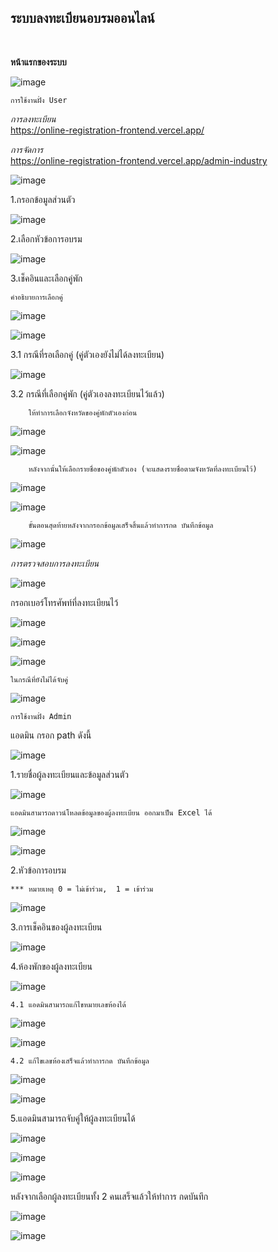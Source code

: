<h2>ระบบลงทะเบียนอบรมออนไลน์</h2> <br> 

<b>หน้าแรกของระบบ</b> <br>

![image](https://user-images.githubusercontent.com/31680381/93706963-59773d00-fb55-11ea-9b27-df491737275f.png)

    การใช้งานฝั่ง User
    
<i>การลงทะเบียน</i> <br>
https://online-registration-frontend.vercel.app/

<i>การจัดการ</i> <br>
https://online-registration-frontend.vercel.app/admin-industry 

![image](https://user-images.githubusercontent.com/31680381/93706985-6eec6700-fb55-11ea-8e97-d067daa0b7ff.png)
 
1.กรอกข้อมูลส่วนตัว <br>

![image](https://user-images.githubusercontent.com/31680381/93429111-d2269100-f8ea-11ea-8eb2-2e1c164d4754.png)

2.เลือกหัวข้อการอบรม <br>

![image](https://user-images.githubusercontent.com/31680381/93732732-cb569180-fbfc-11ea-93e2-866c79927db0.png)

3.เช็คอินและเลือกคู่พัก <br>

   	คำอธิบายการเลือกคู่
	
   ![image](https://user-images.githubusercontent.com/31680381/93430390-cdfb7300-f8ec-11ea-8a06-d7b9e13c94b5.png)
   
   ![image](https://user-images.githubusercontent.com/31680381/93430580-187cef80-f8ed-11ea-8aee-3678f24ab3ef.png)

   3.1 กรณีที่รอเลือกคู่ (คู่ตัวเองยังไม่ได้ลงทะเบียน) <br>
  
   ![image](https://user-images.githubusercontent.com/31680381/93429406-4e20d900-f8eb-11ea-8168-d74aa79c06a6.png)
 
   3.2 กรณีที่เลือกคู่พัก (คู่ตัวเองลงทะเบียนไว้แล้ว) <br>
  
        ให้ทำการเลือกจังหวัดของคู่พักตัวเองก่อน
      
   ![image](https://user-images.githubusercontent.com/31680381/93429646-aeb01600-f8eb-11ea-8e7e-e48d0acc4e4e.png)
      
   ![image](https://user-images.githubusercontent.com/31680381/93429797-e7e88600-f8eb-11ea-9a62-a10b64aae9b7.png)
      
        หลังจากนั้นให้เลือกรายชื่อของคู่พักตัวเอง (จะแสดงรายชื่อตามจังหวัดที่ลงทะเบียนไว้)
      
   ![image](https://user-images.githubusercontent.com/31680381/93429878-08184500-f8ec-11ea-8ba5-e9105e1886e7.png)
      
   ![image](https://user-images.githubusercontent.com/31680381/93429959-2120f600-f8ec-11ea-8012-2c5b1c183c34.png)
   
        ขั้นตอนสุดท้ายหลังจากกรอกข้อมูลเสร็จสิ้นแล้วทำการกด บันทึกข้อมูล 
      
   ![image](https://user-images.githubusercontent.com/31680381/93430154-6a714580-f8ec-11ea-8b48-271665f68d79.png) <br>  
   

<i>การตรวจสอบการลงทะเบียน</i> <br>

![image](https://user-images.githubusercontent.com/31680381/93707000-84fa2780-fb55-11ea-8c5c-df86198e5e40.png)	

กรอกเบอร์โทรศัพท์ที่ลงทะเบียนไว้ <br>

![image](https://user-images.githubusercontent.com/31680381/93430791-6691f300-f8ed-11ea-8811-4a614cb883a0.png)

![image](https://user-images.githubusercontent.com/31680381/93430881-888b7580-f8ed-11ea-9d7f-f67bc49f28c0.png)

![image](https://user-images.githubusercontent.com/31680381/93569955-7b898780-f9bc-11ea-9460-8ba87345400b.png)

    ในกรณีที่ยังไม่ได้จับคู่

![image](https://user-images.githubusercontent.com/31680381/93733254-e6c29c00-fbfe-11ea-9ba1-6f3e0fa25d65.png)



    การใช้งานฝั่ง Admin
    
แอดมิน กรอก path ดังนี้ <br>

![image](https://user-images.githubusercontent.com/31680381/93706939-2af96200-fb55-11ea-816a-de0dee362335.png)

1.รายชื่อผู้ลงทะเบียนและข้อมูลส่วนตัว

![image](https://user-images.githubusercontent.com/31680381/93445543-3c473200-f8fb-11ea-95bd-c872a19387df.png)


    แอดมินสามารถดาวน์โหลดข้อมูลของผู้ลงทะเบียน ออกมาเป็น Excel ได้

![image](https://user-images.githubusercontent.com/31680381/93446515-8203fa80-f8fb-11ea-84b5-ff3068eb724f.png)

![image](https://user-images.githubusercontent.com/31680381/93446889-f179ea00-f8fb-11ea-97b7-bf062f7ddc64.png)

2.หัวข้อการอบรม

    *** หมายเหตุ 0 = ไม่เข้าร่วม,  1 = เข้าร่วม 
    
![image](https://user-images.githubusercontent.com/31680381/93447231-60574300-f8fc-11ea-93a2-dc216c182ffb.png)

3.การเช็คอินของผู้ลงทะเบียน

![image](https://user-images.githubusercontent.com/31680381/93447300-77963080-f8fc-11ea-9f3d-35ae3c94aee1.png)

4.ห้องพักของผู้ลงทะเบียน
 
![image](https://user-images.githubusercontent.com/31680381/93447407-909ee180-f8fc-11ea-844e-b9f1066a1e4e.png)

    4.1 แอดมินสามารถแก้ไขหมายเลขห้องได้
    
![image](https://user-images.githubusercontent.com/31680381/93447525-b4fabe00-f8fc-11ea-98a8-f6fbf1b89bde.png)
 
![image](https://user-images.githubusercontent.com/31680381/93447658-da87c780-f8fc-11ea-946c-965efaf36201.png)

    4.2 แก้ไขเลขห้องเสร็จแล้วทำการกด บันทึกข้อมูล

![image](https://user-images.githubusercontent.com/31680381/93447772-fe4b0d80-f8fc-11ea-9da5-aeb936fbf124.png)

![image](https://user-images.githubusercontent.com/31680381/93448065-61d53b00-f8fd-11ea-8258-6097b2648e8d.png)

5.แอดมินสามารถจับคู่ให้ผู้ลงทะเบียนได้

![image](https://user-images.githubusercontent.com/31680381/93448336-acef4e00-f8fd-11ea-9ddd-f4837f3a9de9.png)

![image](https://user-images.githubusercontent.com/31680381/93448516-e58f2780-f8fd-11ea-9acc-6b34d9bd8a85.png)

![image](https://user-images.githubusercontent.com/31680381/93448618-ffc90580-f8fd-11ea-89fa-489d8cfcc16d.png)

 
หลังจากเลือกผู้ลงทะเบียนทั้ง 2 คนเสร็จแล้วให้ทำการ กดบันทึก

![image](https://user-images.githubusercontent.com/31680381/93448781-2b4bf000-f8fe-11ea-866c-9a624f3de51b.png)

![image](https://user-images.githubusercontent.com/31680381/93448981-65b58d00-f8fe-11ea-9283-e73cb5f16a71.png)

 
